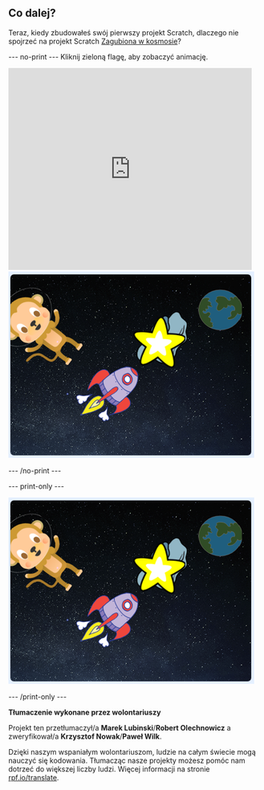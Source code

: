 ## Co dalej?

Teraz, kiedy zbudowałeś swój pierwszy projekt Scratch, dlaczego nie spojrzeć na projekt Scratch [Zagubiona w kosmosie](https://projects.raspberrypi.org/pl-PL/projects/lost-in-space?utm_source=pathway&utm_medium=whatnext&utm_campaign=projects)?

--- no-print --- Kliknij zieloną flagę, aby zobaczyć animację.

<div class="scratch-preview">
  <iframe allowtransparency="true" width="485" height="402" src="https://scratch.mit.edu/projects/embed/334688417/?autostart=false" frameborder="0" scrolling="no"></iframe>
  <img src="images/space-final.png">
</div>

--- /no-print ---

--- print-only ---

![Skończony projekt](images/space-final.png)

--- /print-only ---


**Tłumaczenie wykonane przez wolontariuszy**

Projekt ten przetłumaczył/a **Marek Lubinski**/**Robert Olechnowicz** a zweryfikował/a **Krzysztof Nowak**/**Paweł Wilk**.

Dzięki naszym wspaniałym wolontariuszom, ludzie na całym świecie mogą nauczyć się kodowania. Tłumacząc nasze projekty możesz pomóc nam dotrzeć do większej liczby ludzi. Więcej informacji na stronie [rpf.io/translate](https://rpf.io/translate).